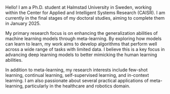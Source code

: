 Hello! I am a Ph.D. student at Halmstad University in Sweden, working within the Center for Applied and Intelligent Systems Research (CAISR). I am currently in the final stages of my doctoral studies, aiming to complete them in January 2025.

My primary research focus is on enhancing the generalization abilities of machine learning models through meta-learning. By exploring how models can learn to learn, my work aims to develop algorithms that perform well across a wide range of tasks with limited data. I believe this is a key focus in advancing deep learning models to better mimicking the human learning abilities.

In addition to meta-learning, my research interests include few-shot learning, continual learning, self-supervised learning, and in-context learning. I am also passionate about several practical applications of meta-learning, particularly in the healthcare and robotics domain. 


